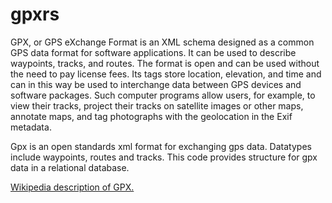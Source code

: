 # gpxrs


GPX, or GPS eXchange Format is an XML schema designed as a common GPS data format for software applications. It can be used to describe waypoints, tracks, and routes. The format is open and can be used without the need to pay license fees. Its tags store location, elevation, and time and can in this way be used to interchange data between GPS devices and software packages. Such computer programs allow users, for example, to view their tracks, project their tracks on satellite images or other maps, annotate maps, and tag photographs with the geolocation in the Exif metadata.

Gpx is an open standards xml format for exchanging gps data. Datatypes include waypoints, routes and tracks.
This code provides structure for gpx data in a relational database.

[Wikipedia description of GPX.](https://en.wikipedia.org/wiki/GPS_eXchange_Format)
